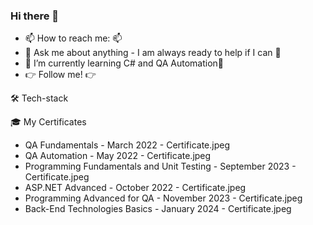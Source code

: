 ### Hi there 👋

- 📫 How to reach me: 📫 
- 💬 Ask me about anything - I am always ready to help if I can 💯
- 🌱  I’m currently learning C# and QA Automation🌱
- 👉 Follow me! 👉

🛠 Tech-stack

🎓 My Certificates
- QA Fundamentals - March 2022 - Certificate.jpeg
- QA Automation - May 2022 - Certificate.jpeg
- Programming Fundamentals and Unit Testing - September 2023 - Certificate.jpeg
- ASP.NET Advanced - October 2022 - Certificate.jpeg
- Programming Advanced for QA - November 2023 - Certificate.jpeg
- Back-End Technologies Basics - January 2024 - Certificate.jpeg
